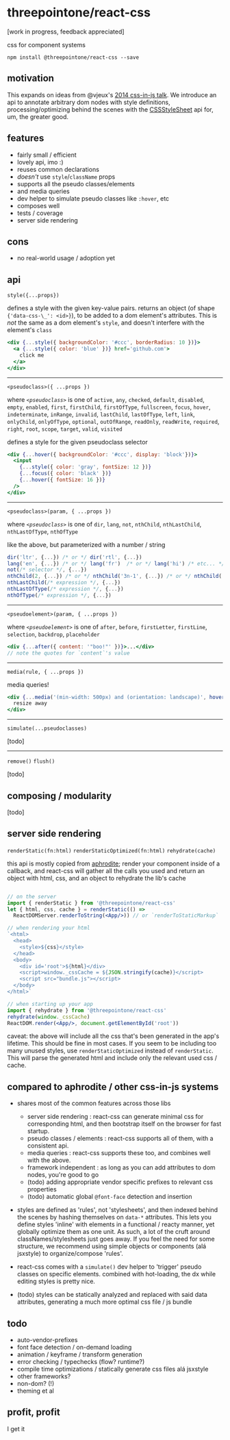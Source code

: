 # threepointone/react-css

[work in progress, feedback appreciated]

css for component systems

`npm install @threepointone/react-css --save`

motivation
---

This expands on ideas from @vjeux's [2014 css-in-js talk](https://speakerdeck.com/vjeux/react-css-in-js).
We introduce an api to annotate arbitrary dom nodes with style definitions, processing/optimizing behind the scenes
with the [CSSStyleSheet](https://developer.mozilla.org/en-US/docs/Web/API/CSSStyleSheet)
api for, um, the greater good.

features
---

- fairly small / efficient
- lovely api, imo :)
- reuses common declarations
- _doesn't_ use `style`/`className` props
- supports all the pseudo classes/elements
- and media queries
- dev helper to simulate pseudo classes like `:hover`, etc
- composes well
- tests / coverage
- server side rendering

cons
---

- no real-world usage / adoption yet

api
---

`style({...props})`

defines a style with the given key-value pairs. returns an object (of shape `{'data-css-\_': <id>}`),
to be added to a dom element's attributes. This is *not* the same as a dom element's `style`,
and doesn't interfere with the element's `class`

```jsx
<div {...style({ backgroundColor: '#ccc', borderRadius: 10 })}>
  <a {...style({ color: 'blue' })} href='github.com'>
    click me
  </a>
</div>
```

---

`<pseudoclass>({ ...props })`

where _`<pseudoclass>`_ is one of `active`, `any`, `checked`, `default`, `disabled`,
`empty`, `enabled`, `first`, `firstChild`, `firstOfType`, `fullscreen`,
`focus`, `hover`, `indeterminate`, `inRange`, `invalid`, `lastChild`,
`lastOfType`, `left`, `link`, `onlyChild`, `onlyOfType`, `optional`,
`outOfRange`, `readOnly`, `readWrite`, `required`, `right`, `root`, `scope`,
`target`, `valid`, `visited`

defines a style for the given pseudoclass selector

```jsx
<div {...hover({ backgroundColor: '#ccc', display: 'block'})}>
  <input
    {...style({ color: 'gray', fontSize: 12 })}
    {...focus({ color: 'black' })}
    {...hover({ fontSize: 16 })}
  />
</div>
```

---

`<pseudoclass>(param, { ...props })`

where _`<pseudoclass>`_ is one of `dir`, `lang`, `not`, `nthChild`, `nthLastChild`,
`nthLastOfType`, `nthOfType`

like the above, but parameterized with a number / string

```jsx
dir('ltr', {...}) /* or */ dir('rtl', {...})
lang('en', {...}) /* or */ lang('fr')  /* or */ lang('hi') /* etc... */
not(/* selector */, {...})
nthChild(2, {...}) /* or */ nthChild('3n-1', {...}) /* or */ nthChild('even', {...}) /* etc... */
nthLastChild(/* expression */, {...})
nthLastOfType(/* expression */, {...})
nthOfType(/* expression */, {...})
```

---

`<pseudoelement>(param, { ...props })`

where _`<pseudoelement>`_ is one of `after`, `before`, `firstLetter`, `firstLine`, `selection`,
`backdrop`, `placeholder`

```jsx
<div {...after({ content: '"boo!"' })}>...</div>
// note the quotes for `content`'s value
```

---

`media(rule, { ...props })`

media queries!

```jsx
<div {...media('(min-width: 500px) and (orientation: landscape)', hover({ color: 'red' }))}>
  resize away
</div>
```

---

`simulate(...pseudoclasses)`

[todo]

---

`remove()`
`flush()`

[todo]

composing / modularity
---

[todo]

server side rendering
---

`renderStatic(fn:html)`
`renderStaticOptimized(fn:html)`
`rehydrate(cache)`

this api is mostly copied from [aphrodite](https://github.com/Khan/aphrodite);
render your component inside of a callback, and react-css will gather all
the calls you used and return an object with html, css, and an object
to rehydrate the lib's cache

```jsx

// on the server
import { renderStatic } from '@threepointone/react-css'
let { html, css, cache } = renderStatic(() =>
  ReactDOMServer.renderToString(<App/>)) // or `renderToStaticMarkup`

// when rendering your html
`<html>
  <head>
    <style>${css}</style>
  </head>
  <body>
    <div id='root'>${html}</div>
    <script>window._cssCache = ${JSON.stringify(cache)}</script>
    <script src="bundle.js"></script>
  </body>
</html>`

// when starting up your app
import { rehydrate } from '@threepointone/react-css'
rehydrate(window._cssCache)
ReactDOM.render(<App/>, document.getElementById('root'))

```

caveat: the above will include all the css that's been generated in the app's lifetime.
This should be fine in most cases. If you seem to be including too many unused styles,
use `renderStaticOptimized` instead of `renderStatic`. This will parse the generated
html and include only the relevant used css / cache.

compared to aphrodite / other css-in-js systems
---
- shares most of the common features across those libs
  - server side rendering : react-css can generate minimal css for corresponding html, and
  then bootstrap itself on the browser for fast startup.
  - pseudo classes / elements : react-css supports all of them, with a consistent api.
  - media queries : react-css supports these too, and combines well with the above.
  - framework independent : as long as you can add attributes to dom nodes, you're good to go
  - (todo) adding appropriate vendor specific prefixes to relevant css properties
  - (todo) automatic global `@font-face` detection and insertion

- styles are defined as 'rules', not 'stylesheets', and then indexed behind the scenes by
  hashing themselves on `data-*` attributes. This lets you define styles 'inline' with elements
  in a functional / reacty manner, yet globally optimize them as one unit. As such, a lot of the cruft around
  classNames/stylesheets just goes away. If you feel the need for some structure,
  we recommend using simple objects or components (alá jsxstyle) to organize/compose 'rules'.  

- react-css comes with a `simulate()` dev helper to 'trigger' pseudo classes on
specific elements. combined with hot-loading, the dx while editing styles is pretty nice.

- (todo) styles can be statically analyzed and replaced with said data attributes,
  generating a much more optimal css file / js bundle


todo
---

- auto-vendor-prefixes
- font face detection / on-demand loading
- animation / keyframe / transform generation
- error checking / typechecks (flow? runtime?)
- compile time optimizations / statically generate css files alá jsxstyle
- other frameworks?
- non-dom? (!)
- theming et al


profit, profit
---

I get it
